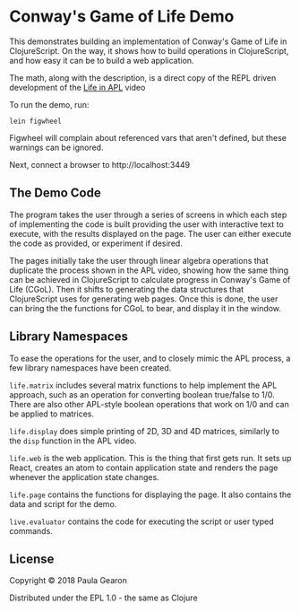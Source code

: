 # Conway's Game of Life Demo

This demonstrates building an implementation of Conway's Game
of Life in ClojureScript. On the way, it shows how to build
operations in ClojureScript, and how easy it can be to build
a web application.

The math, along with the description, is a direct copy of the
REPL driven development of the
[Life in APL](https://www.youtube.com/watch?v=a9xAKttWgP4) video

To run the demo, run:

`lein figwheel`

Figwheel will complain about referenced vars that aren't defined,
but these warnings can be ignored.

Next, connect a browser to http://localhost:3449

## The Demo Code

The program takes the user through a series of screens in which
each step of implementing the code is built providing the user
with interactive text to execute, with the results displayed on
the page. The user can either execute the code as provided, or
experiment if desired.

The pages initially take the user through linear algebra operations
that duplicate the process shown in the APL video, showing how
the same thing can be achieved in ClojureScript to calculate
progress in Conway's Game of Life (CGoL). Then it shifts
to generating the data structures that ClojureScript uses for
generating web pages. Once this is done, the user can bring the
the functions for CGoL to bear, and display it in the window.

## Library Namespaces

To ease the operations for the user, and to closely mimic the APL
process, a few library namespaces have been created.

`life.matrix` includes several matrix functions to help implement
the APL approach, such as an operation for converting boolean
true/false to 1/0. There are also other APL-style boolean operations
that work on 1/0 and can be applied to matrices.

`life.display` does simple printing of 2D, 3D and 4D matrices,
similarly to the `disp` function in the APL video.

`life.web` is the web application. This is the thing that first gets
run. It sets up React, creates an atom to contain application state
and renders the page whenever the application state changes.

`life.page` contains the functions for displaying the page. It also
contains the data and script for the demo.

`live.evaluator` contains the code for executing the script or user
typed commands.


## License

Copyright © 2018 Paula Gearon

Distributed under the EPL 1.0 - the same as Clojure
